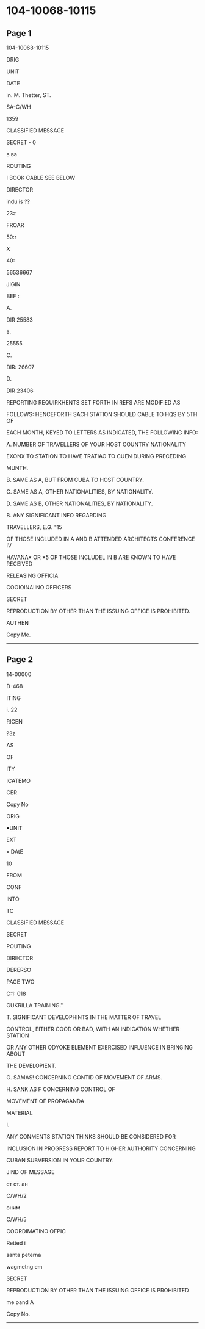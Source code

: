 # 104-10068-10115

## Page 1

104-10068-10115

DRIG

UNiT

DATE

in. M. Thetter, ST.

SA-C/WH

1359

CLASSIFIED MESSAGE

SECRET - 0

в ва

ROUTING

I BOOK CABLE SEE BELOW

DIRECTOR

indu is ??

23z

FROAR

50:r

X

40:

56536667

JIGIN

BEF :

A.

DIR 25583

в.

25555

C.

DIR: 26607

D.

DIR 23406

REPORTING REQUIRKHENTS SET FORTH IN REFS ARE MODIFIED AS

FOLLOWS: HENCEFORTH SACH STATION SHOULD CABLE TO HQS BY 5TH OF

EACH MONTH, KEYED TO LETTERS AS INDICATED, THE FOLLOWING INFO:

A. NUMBER OF TRAVELLERS OF YOUR HOST COUNTRY NATIONALITY

EXONX TO STATION TO HAVE TRATIAO TO CUEN DURING PRECEDING

MUNTH.

B. SAME AS A, BUT FROM CUBA TO HOST COUNTRY.

C. SAME AS A, OTHER NATIONALITIES, BY NATIONALITY.

D. SAME AS B, OTHER NATIONALITIES, BY NATIONALITY.

B. ANY SIGNIFICANT INFO REGARDING

TRAVELLERS, E.G. "15

OF THOSE INCLUDED IN A AND B ATTENDED ARCHITECTS CONFERENCE IV

HAVANA* OR *5 OF THOSE INCLUDEL IN B ARE KNOWN TO HAVE RECEIVED

RELEASING OFFICIA

COOIOINAIINO OFFICERS

SECRET

REPRODUCTION BY OTHER THAN THE ISSUING OFFICE IS PROHIBITED.

AUTHEN

Copy Me.

---

## Page 2

14-00000

D-468

ITING

i. 22

RICEN

?3z

AS

OF

ITY

ІСАТЕМО

CER

Copy No

ORIG

•UNIT

EXT

• DAtE

10

FROM

CONF

INTO

TC

CLASSIFIED MESSAGE

SECRET

POUTING

DIRECTOR

DERERSO

PAGE TWO

C:1: 018

GUKRILLA TRAINING."

T. SIGNIFICANT DEVELOPHINTS IN THE MATTER OF TRAVEL

CONTROL, EITHER COOD OR BAD, WITH AN INDICATION WHETHER STATION

OR ANY OTHER ODYOKE ELEMENT EXERCISED INFLUENCE IN BRINGING ABOUT

THE DEVELOPIENT.

G. SAMAS! CONCERNING CONTID OF MOVEMENT OF ARMS.

H. SANK AS F CONCERNING CONTROL OF

MOVEMENT OF PROPAGANDA

MATERIAL

I.

ANY CONMENTS STATION THINKS SHOULD BE CONSIDERED FOR

INCLUSION IN PROGRESS REPORT TO HIGHER AUTHORITY CONCERNING

CUBAN SUBVERSION IN YOUR COUNTRY.

JIND OF MESSAGE

ст ст. ан

C/WH/2

оним

C/WH/5

COORDIMATINO OFPIC

Retted i

santa peterna

wagmetng em

SECRET

REPRODUCTION BY OTHER THAN THE ISSUING OFFICE IS PROHIBITED

me pand A

Copy No.

---

